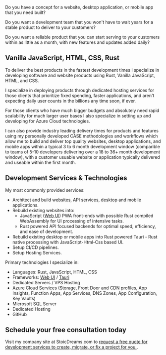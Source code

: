 <webui-data data-page-title="Software Development for Websites, Cloud Services, Desktop, and Mobile!" data-page-subtitle=""></webui-data>
<webui-data data-page-next-page='{"name":"CASE Book","href":"/blogs/book_published_for_case_continuous_agile_software_engineering"}'></webui-data>

<webui-sideimage src="https://cdn.myfi.ws/v/Vecteezy/package-software-illustration-exclusive-design-inspiration.svg">

Do you have a concept for a website, desktop application, or mobile app that you need built?

Do you want a development team that you won't have to wait years for a stable product to deliver to your customers?

Do you want a reliable product that you can start serving to your customers within as little as a month, with new features and updates added daily?

</webui-sideimage>

## Vanilla JavaScript, HTML, CSS, Rust

<webui-sideimage reverse src="https://cdn.myfi.ws/v/Vecteezy/self-discipline-or-self-control-to-complete-work-or-achieve.svg">

To deliver the best products in the fastest development times I specialize in developing software and website products using Rust, Vanilla JavaScript, HTML, and CSS.

I specialize in deploying products through dedicated hosting services for those clients that prioritize fixed spending, faster applications, and aren't expecting daily user counts in the billions any time soon, if ever.

For those clients who have much bigger budgets and absolutely need rapid scalability for much larger user bases I also specialize in setting up and developing for Azure Cloud technologies.

I can also provide industry leading delivery times for products and features using my personally developed CASE methodologies and workflows which allow me to build and deliver top quality websites, desktop applications, and mobile apps within a typical 3 to 6 month development window (comparible to teams of 5-10 developers delivering over a 18 to 36+ month development window), with a customer usuable website or application typically delivered and useable within the first month.

</webui-sideimage>

## Development Services & Technologies

<webui-side-by-side>

<webui-paper>

My most commonly provided services:

- Architect and build websites, API services, desktop and mobile applications.
- Rebuild existing websites into:
  - JavaScript ([Web UI](https://webui.stoicdreams.com)) PWA front-ends with possible Rust compiled WebAssembly for UI processing of intensive tasks.
  - Rust powered API focused backends for optimal speed, efficiency, and ease of development.
- Rebuild existing desktop or mobile apps into Rust powered Tauri - Rust native processing with JavaScript-Html-Css based UI.
- Setup CI/CD pipelines.
- Setup Hosting Services.

</webui-paper>

<webui-paper>

Primary technologies I specialize in:

- Languages: Rust, JavaScript, HTML, CSS
- Frameworks: [Web UI](https://webui.stoicdreams.com) / [Tauri](https://beta.tauri.app/)
- Dedicated Servers / VPS Hosting
- Azure Cloud Services (Storage, Front Door and CDN profiles, App Insights, Function Apps, App Services, DNS Zones, App Configuration, Key Vaults)
- Microsoft SQL Server
- Dedicated Hosting
- GitHub

</webui-paper>

</webui-side-by-side>

## Schedule your free consultation today

<webui-sideimage src="https://cdn.myfi.ws/v/Vecteezy/company-employees-planning-task-and-brainstorming-flat.svg">

Visit my company site at StoicDreams.com to [request a free quote for development services to create, migrate, or fix a project for you.](https://www.stoicdreams.com/software-development-services).

</webui-sideimage>
